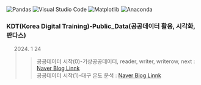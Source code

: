 
![Pandas](https://img.shields.io/badge/pandas-%23150458.svg?style=for-the-badge&logo=pandas&logoColor=white)
![Visual Studio Code](https://img.shields.io/badge/Visual%20Studio%20Code-0078d7.svg?style=for-the-badge&logo=visual-studio-code&logoColor=white)
![Matplotlib](https://img.shields.io/badge/Matplotlib-%23ffffff.svg?style=for-the-badge&logo=Matplotlib&logoColor=black)
![Anaconda](https://img.shields.io/badge/Anaconda-%2344A833.svg?style=for-the-badge&logo=anaconda&logoColor=white)




### KDT(Korea Digital Training)-Public_Data(공공데이터 활용, 시각화, 판다스)




> 2024. 1 24   
>  > 공공데이터 시작(0)-기상공공데이터, reader, writer, writerow, next : [Naver Blog Linnk](https://blog.naver.com/mathnoah/223332117300)   
>  > 공공데이터 시작(1)-대구 온도 분석 : [Naver Blog Linnk](https://blog.naver.com/mathnoah/223332386607)   
